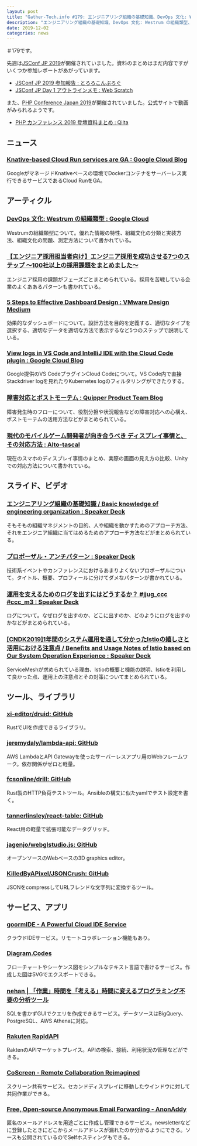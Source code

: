 ```yaml
---
layout: post
title: "Gather-Tech.info #179: エンジニアリング組織の基礎知識、DevOps 文化: Westrum の組織類型、エンジニア採用を成功させる7つのステップ など"
description: "エンジニアリング組織の基礎知識、DevOps 文化: Westrum の組織類型、エンジニア採用を成功させる7つのステップ など"
date: 2019-12-02
categories: news
---
```


＃179です。

先週は[JSConf JP 2019](https://jsconf.jp/2019/)が開催されていました。資料のまとめはまだ内容ですがいくつか参加レポートがあがっています。

- [JSConf JP 2019 参加報告 : とろろこんぶろぐ](http://oisham.hatenablog.com/entry/2019/12/01/215700)
- [JSConf JP Day 1 アウトラインメモ : Web Scratch](https://efcl.info/2019/11/30/jsconfjp-day1/)

また、[PHP Conference Japan 2019](https://phpcon.php.gr.jp/2019/)が開催されていました。公式サイトで動画がみられるようです。

- [PHP カンファレンス 2019 登壇資料まとめ : Qiita](https://qiita.com/naente_dev/items/08dbf01d0580b140fedf)

## ニュース

### [Knative-based Cloud Run services are GA : Google Cloud Blog](https://cloud.google.com/blog/products/serverless/knative-based-cloud-run-services-are-ga)

GoogleがマネージドKnativeベースの環境でDockerコンテナをサーバーレス実行できるサービスであるCloud RunをGA。

## アーティクル

### [DevOps 文化: Westrum の組織類型 : Google Cloud](https://cloud.google.com/solutions/devops/devops-culture-westrum-organizational-culture?hl=ja)

Westrumの組織類型について。優れた情報の特性、組織文化の分類と実装方法、組織文化の問題、測定方法について書かれている。

### [【エンジニア採用担当者向け】エンジニア採用を成功させる7つのステップ 〜100社以上の採用課題をまとめました〜](https://blog.findy.us/findy-engineer-7step/)

エンジニア採用の課題がフェーズごとまとめられている。採用を苦戦している企業のよくああるパターンも書かれている。

### [5 Steps to Effective Dashboard Design : VMware Design  Medium](https://medium.com/vmwaredesign/5-steps-to-effective-dashboard-design-c1813455e159)

効果的なダッシュボードについて。設計方法を目的を定義する、適切なタイプを選択する、適切なデータを適切な方法で表示するなど5つのステップで説明している。

### [View logs in VS Code and IntelliJ IDE with the Cloud Code plugin : Google Cloud Blog](https://cloud.google.com/blog/products/application-development/stackdriver-logging-comes-to-cloud-code-in-visual-studio-code)

Google提供のVS CodeプラグインCloud Codeについて。VS Code内で直接Stackdriver logを見れたりKubernetes logのフィルタリングができたりする。

### [障害対応とポストモーテム : Quipper Product Team Blog](https://quipper.hatenablog.com/entry/2019/11/27/080000/incident-response-and-postmortem)

障害発生時のフローについて、役割分担や状況報告などの障害対応への心構え、ポストモーテムの活用方法などがまとめられている。

### [現代のモバイルゲーム開発者が向き合うべき ディスプレイ事情と、その対応方法 : Alto-tascal](https://tatsuya-koyama.com/articles/gamedev/mobile-game-displays/)

現在のスマホのディスプレイ事情のまとめ、実際の画面の見え方の比較、Unityでの対応方法について書かれている。

## スライド、ビデオ

### [エンジニアリング組織の基礎知識 / Basic knowledge of engineering organization : Speaker Deck](https://speakerdeck.com/nari_ex/basic-knowledge-of-engineering-organization)

そもそもの組織マネジメントの目的、人や組織を動かすためのアプローチ方法、それをエンジニア組織に当てはめるためのアプローチ方法などがまとめられている。

### [プロポーザル・アンチパターン : Speaker Deck](https://speakerdeck.com/fujisaki_hb/puropozaruantipatan?slide=32)

技術系イベントやカンファレンスにおけるあまりよくないプロポーザルについて。タイトル、概要、プロフィールに分けてダメなパターンが書かれている。

### [運用を支えるためのログを出すにはどうするか？ #jjug_ccc #ccc_m3 : Speaker Deck](https://speakerdeck.com/wreulicke/yun-yong-wozhi-erutamefalseroguwochu-sunihadousuruka-number-jjug-ccc-number-ccc-m3)

ログについて。なぜログを出すのか、どこに出すのか、どのようにログを出すのかなどがまとめられている。

### [[CNDK2019]1年間のシステム運用を通して分かったIstioの嬉しさと活用における注意点 / Benefits and Usage Notes of Istio based on Our System Operation Experience : Speaker Deck](https://speakerdeck.com/ido_kara_deru/benefits-and-usage-notes-of-istio-based-on-our-system-operation-experience)

ServiceMeshが求められている理由、Istioの概要と機能の説明、Istioを利用して良かった点、運用上の注意点とその対策についてまとめられている。

## ツール、ライブラリ

### [xi-editor/druid: GitHub](https://github.com/xi-editor/druid)

RustでUIを作成できるライブラリ。

### [jeremydaly/lambda-api: GitHub](https://github.com/jeremydaly/lambda-api)

AWS LambdaとAPI Gatewayを使ったサーバーレスアプリ用のWebフレームワーク。依存関係がゼロと軽量。

### [fcsonline/drill: GitHub](https://github.com/fcsonline/drill)

Rust製のHTTP負荷テストツール。Ansibleの構文に似たyamlでテスト設定を書く。

### [tannerlinsley/react-table: GitHub](https://github.com/tannerlinsley/react-table)

React用の軽量で拡張可能なデータグリッド。

### [jagenjo/webglstudio.js: GitHub](https://github.com/jagenjo/webglstudio.js)

オープンソースのWebベースの3D graphics editor。

### [KilledByAPixel/JSONCrush: GitHub](https://github.com/KilledByAPixel/JSONCrush)

JSONをcompressしてURLフレンドな文字列に変換するツール。

## サービス、アプリ

### [goormIDE - A Powerful Cloud IDE Service](https://ide.goorm.io/)

クラウドIDEサービス。リモートコラボレーション機能もあり。

### [Diagram.Codes](https://www.diagram.codes/)

フローチャートやシーケンス図をシンプルなテキスト言語で書けるサービス。作成した図はSVGでエクスポートできる。

### [nehan | 「作業」時間を「考える」時間に変えるプログラミング不要の分析ツール](https://nehan.io/product/)

SQLを書かずGUIでクエリを作成できるサービス。データソースはBigQuery、PostgreSQL、AWS Athenaに対応。

### [Rakuten RapidAPI](https://api.rakuten.net/)

RaktenのAPIマーケットプレイス。APIの検索、接続、利用状況の管理などができる。

### [CoScreen - Remote Collaboration Reimagined](https://www.coscreen.co/)

スクリーン共有サービス。セカンドディスプレイに移動したウインドウに対して共同作業ができる。

### [Free, Open-source Anonymous Email Forwarding - AnonAddy](https://anonaddy.com)

匿名のメールアドレスを用途ごとに作成し管理できるサービス。newsletterなどに登録したときにどこからメールアドレスが漏れたのか分かるようにできる。ソースも公開されているのでSelfホスティングもできる。

